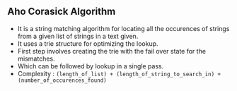 ## Aho Corasick Algorithm
- It is a string matching algorithm for locating all the occurences of strings from a given list of strings in a text given.
- It uses a trie structure for optimizing the lookup.
- First step involves creating the trie with the fail over state for the mismatches.
- Which can be followed by lookup in a single pass.
- Complexity : `(length_of_list) + (length_of_string_to_search_in) + (number_of_occurences_found)` 
